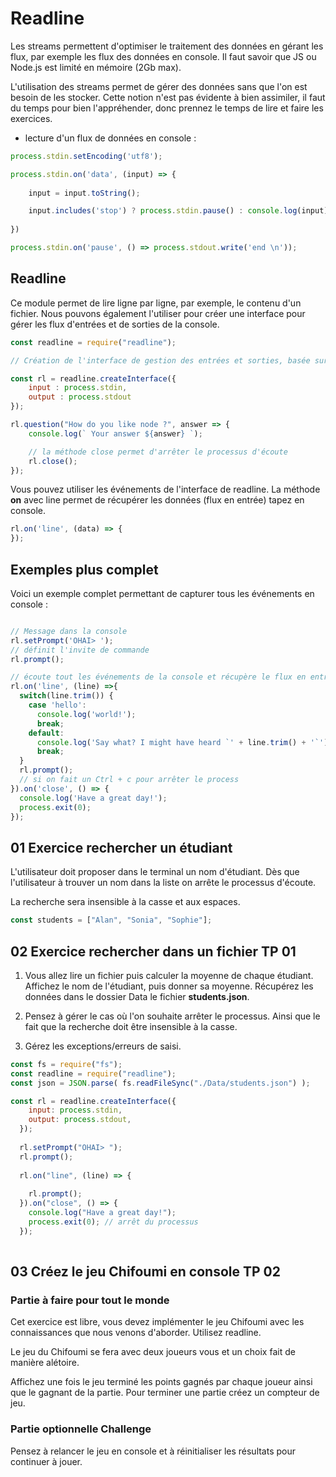 # Readline

Les streams permettent d'optimiser le traitement des données en gérant les flux, par exemple les flux des données en console. Il faut savoir que JS ou Node.js est limité en mémoire (2Gb max). 

L'utilisation des streams permet de gérer des données sans que l'on est besoin de les stocker. Cette notion n'est pas évidente à bien assimiler, il faut du temps pour bien l'appréhender, donc prennez le temps de lire et faire les exercices.

- lecture d'un flux de données en console :

```js
process.stdin.setEncoding('utf8');

process.stdin.on('data', (input) => {
    
    input = input.toString();

    input.includes('stop') ? process.stdin.pause() : console.log(input);
    
})

process.stdin.on('pause', () => process.stdout.write('end \n'));
```

## Readline

Ce module permet de lire ligne par ligne, par exemple, le contenu d'un fichier. Nous pouvons également l'utiliser pour créer une interface pour gérer les flux d'entrées et de sorties de la console.

```js
const readline = require("readline");

// Création de l'interface de gestion des entrées et sorties, basée sur input et ouput de la console

const rl = readline.createInterface({
    input : process.stdin,
    output : process.stdout
});

rl.question("How do you like node ?", answer => {
    console.log(` Your answer ${answer} `);

    // la méthode close permet d'arrêter le processus d'écoute 
    rl.close();
});

```

Vous pouvez utiliser les événements de l'interface de readline. La méthode **on** avec line permet de récupérer les données (flux en entrée) tapez en console.

```js
rl.on('line', (data) => {
});

```

## Exemples plus complet

Voici un exemple complet permettant de capturer tous les événements en console :

```js

// Message dans la console
rl.setPrompt('OHAI> ');
// définit l'invite de commande
rl.prompt();

// écoute tout les événements de la console et récupère le flux en entrée
rl.on('line', (line) =>{
  switch(line.trim()) {
    case 'hello':
      console.log('world!');
      break;
    default:
      console.log('Say what? I might have heard `' + line.trim() + '`');
      break;
  }
  rl.prompt();
  // si on fait un Ctrl + c pour arrêter le process
}).on('close', () => {
  console.log('Have a great day!');
  process.exit(0);
});

```
## 01 Exercice rechercher un étudiant

L'utilisateur doit proposer dans le terminal un nom d'étudiant. Dès que l'utilisateur à trouver un nom dans la liste on arrête le processus d'écoute.

La recherche sera insensible à la casse et aux espaces.

```js
const students = ["Alan", "Sonia", "Sophie"];
```

## 02 Exercice rechercher dans un fichier TP 01 

1. Vous allez lire un fichier puis calculer la moyenne de chaque étudiant. Affichez le nom de l'étudiant, puis donner sa moyenne. Récupérez les données dans le dossier Data le fichier **students.json**.

2. Pensez à gérer le cas où l'on souhaite arrêter le processus. Ainsi que le fait que la recherche doit être insensible à la casse. 

3. Gérez les exceptions/erreurs de saisi.

```js
const fs = require("fs");
const readline = require("readline");
const json = JSON.parse( fs.readFileSync("./Data/students.json") );

const rl = readline.createInterface({
    input: process.stdin,
    output: process.stdout,
  });
  
  rl.setPrompt("OHAI> ");
  rl.prompt();
  
  rl.on("line", (line) => {
   
    rl.prompt();
  }).on("close", () => {
    console.log("Have a great day!");
    process.exit(0); // arrêt du processus
  });
  
```

## 03 Créez le jeu Chifoumi en console TP 02

### Partie à faire pour tout le monde

Cet exercice est libre, vous devez implémenter le jeu Chifoumi avec les connaissances que nous venons d'aborder. Utilisez readline.

Le jeu du Chifoumi se fera avec deux joueurs vous et un choix fait de manière alétoire.

Affichez une fois le jeu terminé les points gagnés par chaque joueur ainsi que le gagnant de la partie. Pour terminer une partie créez un compteur de jeu.

### Partie optionnelle Challenge

Pensez à relancer le jeu en console et à réinitialiser les résultats pour continuer à jouer.
